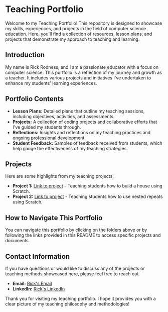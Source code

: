 # Teaching Portfolio

Welcome to my Teaching Portfolio! This repository is designed to showcase my skills, experiences, and projects in the field of computer science education. Here, you'll find a collection of resources, lesson plans, and projects that demonstrate my approach to teaching and learning.

## Introduction

My name is Rick Rodness, and I am a passionate educator with a focus on computer science. This portfolio is a reflection of my journey and growth as a teacher. It includes various projects and initiatives I've undertaken to enhance my students' learning experiences.

## Portfolio Contents

- **Lesson Plans:** Detailed plans that outline my teaching sessions, including objectives, activities, and assessments.
- **Projects:** A collection of coding projects and collaborative efforts that I've guided my students through.
- **Reflections:** Insights and reflections on my teaching practices and ongoing professional development.
- **Student Feedback:** Samples of feedback received from students, which help gauge the effectiveness of my teaching strategies.

## Projects

Here are some highlights from my teaching projects:

- **Project 1:** [Link to project](https://youtu.be/qkD96tEjZJY) - Teaching students how to build a house using Scratch.
- **Project 2:** [Link to project](https://youtu.be/C8rqvJeTxRM) - Teaching students how to use nested repeats using Scratch. 


## How to Navigate This Portfolio

You can navigate this portfolio by clicking on the folders above or by following the links provided in this README to access specific projects and documents.

## Contact Information

If you have questions or would like to discuss any of the projects or teaching methods showcased here, please feel free to reach out.

- **Email:** [Rick's Email](rrodness@ucsd.edu)
- **LinkedIn:** [Rick's LinkedIn](https://www.linkedin.com/in/rick-rodness)

Thank you for visiting my teaching portfolio. I hope it provides you with a clear picture of my teaching philosophy and methodologies!

